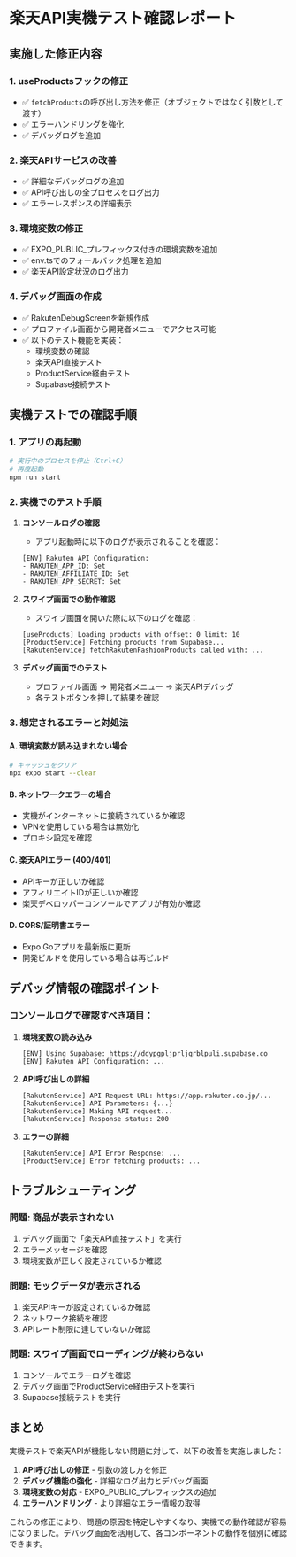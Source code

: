 # 楽天API実機テスト確認レポート

## 実施した修正内容

### 1. **useProductsフックの修正**
- ✅ `fetchProducts`の呼び出し方法を修正（オブジェクトではなく引数として渡す）
- ✅ エラーハンドリングを強化
- ✅ デバッグログを追加

### 2. **楽天APIサービスの改善**
- ✅ 詳細なデバッグログの追加
- ✅ API呼び出しの全プロセスをログ出力
- ✅ エラーレスポンスの詳細表示

### 3. **環境変数の修正**
- ✅ EXPO_PUBLIC_プレフィックス付きの環境変数を追加
- ✅ env.tsでのフォールバック処理を追加
- ✅ 楽天API設定状況のログ出力

### 4. **デバッグ画面の作成**
- ✅ RakutenDebugScreenを新規作成
- ✅ プロファイル画面から開発者メニューでアクセス可能
- ✅ 以下のテスト機能を実装：
  - 環境変数の確認
  - 楽天API直接テスト
  - ProductService経由テスト
  - Supabase接続テスト

## 実機テストでの確認手順

### 1. **アプリの再起動**
```bash
# 実行中のプロセスを停止（Ctrl+C）
# 再度起動
npm run start
```

### 2. **実機でのテスト手順**

1. **コンソールログの確認**
   - アプリ起動時に以下のログが表示されることを確認：
   ```
   [ENV] Rakuten API Configuration:
   - RAKUTEN_APP_ID: Set
   - RAKUTEN_AFFILIATE_ID: Set
   - RAKUTEN_APP_SECRET: Set
   ```

2. **スワイプ画面での動作確認**
   - スワイプ画面を開いた際に以下のログを確認：
   ```
   [useProducts] Loading products with offset: 0 limit: 10
   [ProductService] Fetching products from Supabase...
   [RakutenService] fetchRakutenFashionProducts called with: ...
   ```

3. **デバッグ画面でのテスト**
   - プロファイル画面 → 開発者メニュー → 楽天APIデバッグ
   - 各テストボタンを押して結果を確認

### 3. **想定されるエラーと対処法**

#### A. 環境変数が読み込まれない場合
```bash
# キャッシュをクリア
npx expo start --clear
```

#### B. ネットワークエラーの場合
- 実機がインターネットに接続されているか確認
- VPNを使用している場合は無効化
- プロキシ設定を確認

#### C. 楽天APIエラー (400/401)
- APIキーが正しいか確認
- アフィリエイトIDが正しいか確認
- 楽天デベロッパーコンソールでアプリが有効か確認

#### D. CORS/証明書エラー
- Expo Goアプリを最新版に更新
- 開発ビルドを使用している場合は再ビルド

## デバッグ情報の確認ポイント

### コンソールログで確認すべき項目：

1. **環境変数の読み込み**
   ```
   [ENV] Using Supabase: https://ddypgpljprljqrblpuli.supabase.co
   [ENV] Rakuten API Configuration: ...
   ```

2. **API呼び出しの詳細**
   ```
   [RakutenService] API Request URL: https://app.rakuten.co.jp/...
   [RakutenService] API Parameters: {...}
   [RakutenService] Making API request...
   [RakutenService] Response status: 200
   ```

3. **エラーの詳細**
   ```
   [RakutenService] API Error Response: ...
   [ProductService] Error fetching products: ...
   ```

## トラブルシューティング

### 問題: 商品が表示されない

1. デバッグ画面で「楽天API直接テスト」を実行
2. エラーメッセージを確認
3. 環境変数が正しく設定されているか確認

### 問題: モックデータが表示される

1. 楽天APIキーが設定されているか確認
2. ネットワーク接続を確認
3. APIレート制限に達していないか確認

### 問題: スワイプ画面でローディングが終わらない

1. コンソールでエラーログを確認
2. デバッグ画面でProductService経由テストを実行
3. Supabase接続テストを実行

## まとめ

実機テストで楽天APIが機能しない問題に対して、以下の改善を実施しました：

1. **API呼び出しの修正** - 引数の渡し方を修正
2. **デバッグ機能の強化** - 詳細なログ出力とデバッグ画面
3. **環境変数の対応** - EXPO_PUBLIC_プレフィックスの追加
4. **エラーハンドリング** - より詳細なエラー情報の取得

これらの修正により、問題の原因を特定しやすくなり、実機での動作確認が容易になりました。デバッグ画面を活用して、各コンポーネントの動作を個別に確認できます。

